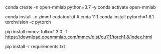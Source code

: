 conda create -n open-mmlab python=3.7 -y
conda activate open-mmlab

conda install -c zimmf cudatoolkit   # cuda 11.1
conda install pytorch=1.8.1 torchvision -c pytorch

pip install mmcv-full==1.3.0 -f https://download.openmmlab.com/mmcv/dist/cu111/torch1.8/index.html

pip install -r requirements.txt